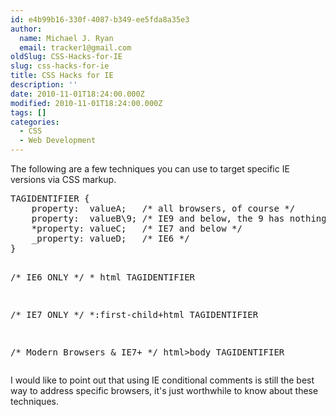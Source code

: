 ```yaml
---
id: e4b99b16-330f-4087-b349-ee5fda8a35e3
author:
  name: Michael J. Ryan
  email: tracker1@gmail.com
oldSlug: CSS-Hacks-for-IE
slug: css-hacks-for-ie
title: CSS Hacks for IE
description: ''
date: 2010-11-01T18:24:00.000Z
modified: 2010-11-01T18:24:00.000Z
tags: []
categories:
  - CSS
  - Web Development
---
```


<p>The following are a few techniques you can use to target specific IE versions via CSS markup.</p>
<pre class="brush: css">TAGIDENTIFIER {
    property:  valueA;   /* all browsers, of course */
    property:  valueB\9; /* IE9 and below, the 9 has nothing to do with the version in place */
    *property: valueC;   /* IE7 and below */
    _property: valueD;   /* IE6 */
}

/* IE6 ONLY */
    * html TAGIDENTIFIER

/* IE7 ONLY */
    *:first-child+html TAGIDENTIFIER

/* Modern Browsers &amp; IE7+ */
    html&gt;body TAGIDENTIFIER</pre>
<p>
I would like to point out that using IE conditional comments is still the best way to address specific browsers, it&apos;s just worthwhile to know about these techniques.
</p>